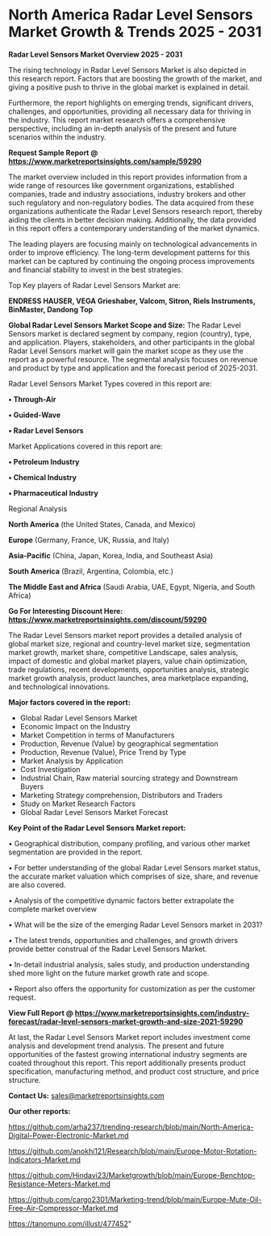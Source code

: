 # North America Radar Level Sensors Market Growth & Trends 2025 - 2031

<Strong> Radar Level Sensors Market Overview 2025 - 2031</strong>

The rising technology in Radar Level Sensors Market is also depicted in this research report. Factors that are boosting the growth of the market, and giving a positive push to thrive in the global market is explained in detail.

Furthermore, the report highlights on emerging trends, significant drivers, challenges, and opportunities, providing all necessary data for thriving in the industry. This report market research offers a comprehensive perspective, including an in-depth analysis of the present and future scenarios within the industry.

<strong>Request Sample Report @ <a href=https://www.marketreportsinsights.com/sample/59290>https://www.marketreportsinsights.com/sample/59290</a></strong>

The market overview included in this report provides information from a wide range of resources like government organizations, established companies, trade and industry associations, industry brokers and other such regulatory and non-regulatory bodies. The data acquired from these organizations authenticate the Radar Level Sensors research report, thereby aiding the clients in better decision making. Additionally, the data provided in this report offers a contemporary understanding of the market dynamics.

The leading players are focusing mainly on technological advancements in order to improve efficiency. The long-term development patterns for this market can be captured by continuing the ongoing process improvements and financial stability to invest in the best strategies.

Top Key players of Radar Level Sensors Market are:

<strong>ENDRESS HAUSER, VEGA Grieshaber, Valcom, Sitron, Riels Instruments, BinMaster, Dandong Top</strong>

<strong><b>Global Radar Level Sensors Market Scope and Size:</b></strong>
The Radar Level Sensors market is declared segment by company, region (country), type, and application. Players, stakeholders, and other participants in the global Radar Level Sensors market will gain the market scope as they use the report as a powerful resource. The segmental analysis focuses on revenue and product by type and application and the forecast period of 2025-2031.

Radar Level Sensors Market Types covered in this report are:

<strong>• Through-Air

• Guided-Wave

• Radar Level Sensors</strong>

Market Applications covered in this report are:

<strong>• Petroleum Industry

• Chemical Industry

• Pharmaceutical Industry</strong> 

Regional Analysis

<strong>North America</strong> (the United States, Canada, and Mexico)

<strong>Europe</strong> (Germany, France, UK, Russia, and Italy)

<strong>Asia-Pacific</strong> (China, Japan, Korea, India, and Southeast Asia)

<strong>South America</strong> (Brazil, Argentina, Colombia, etc.)

<strong>The Middle East and Africa</strong> (Saudi Arabia, UAE, Egypt, Nigeria, and South Africa)

<strong>Go For Interesting Discount Here: <a href=https://www.marketreportsinsights.com/discount/59290>https://www.marketreportsinsights.com/discount/59290</a></strong>

The Radar Level Sensors market report provides a detailed analysis of global market size, regional and country-level market size, segmentation market growth, market share, competitive Landscape, sales analysis, impact of domestic and global market players, value chain optimization, trade regulations, recent developments, opportunities analysis, strategic market growth analysis, product launches, area marketplace expanding, and technological innovations.

<strong><b>Major factors covered in the report:</b></strong>
<ul>
  <li>Global Radar Level Sensors Market </li>
  <li>Economic Impact on the Industry</li>
  <li>Market Competition in terms of Manufacturers</li>
  <li>Production, Revenue (Value) by geographical segmentation</li>
  <li>Production, Revenue (Value), Price Trend by Type</li>
  <li>Market Analysis by Application</li>
  <li>Cost Investigation</li>
  <li>Industrial Chain, Raw material sourcing strategy and Downstream Buyers</li>
  <li>Marketing Strategy comprehension, Distributors and Traders</li>
  <li>Study on Market Research Factors</li>
  <li>Global Radar Level Sensors Market Forecast</li>
</ul>

<strong><b>Key Point of the Radar Level Sensors Market report:</b></strong>

• Geographical distribution, company profiling, and various other market segmentation are provided in the report.

• For better understanding of the global Radar Level Sensors market status, the accurate market valuation which comprises of size, share, and revenue are also covered.

• Analysis of the competitive dynamic factors better extrapolate the complete market overview

• What will be the size of the emerging Radar Level Sensors market in 2031?

• The latest trends, opportunities and challenges, and growth drivers provide better construal of the Radar Level Sensors Market.

• In-detail industrial analysis, sales study, and production understanding shed more light on the future market growth rate and scope.

• Report also offers the opportunity for customization as per the customer request.

<strong><b>View Full Report @ <a href=https://www.marketreportsinsights.com/industry-forecast/radar-level-sensors-market-growth-and-size-2021-59290>https://www.marketreportsinsights.com/industry-forecast/radar-level-sensors-market-growth-and-size-2021-59290</a></b></strong>


At last, the Radar Level Sensors Market report includes investment come analysis and development trend analysis. The present and future opportunities of the fastest growing international industry segments are coated throughout this report. This report additionally presents product specification, manufacturing method, and product cost structure, and price structure.

<strong>Contact Us:</strong>
sales@marketreportsinsights.com

<strong>Our other reports:</strong>

<a href=https://github.com/arha237/trending-research/blob/main/North-America-Digital-Power-Electronic-Market.md>https://github.com/arha237/trending-research/blob/main/North-America-Digital-Power-Electronic-Market.md</a>

<a href=https://github.com/anokhi121/Research/blob/main/Europe-Motor-Rotation-Indicators-Market.md>https://github.com/anokhi121/Research/blob/main/Europe-Motor-Rotation-Indicators-Market.md</a>

<a href=https://github.com/Hindavi23/Marketgrowth/blob/main/Europe-Benchtop-Resistance-Meters-Market.md>https://github.com/Hindavi23/Marketgrowth/blob/main/Europe-Benchtop-Resistance-Meters-Market.md</a>

<a href=https://github.com/cargo2301/Marketing-trend/blob/main/Europe-Mute-Oil-Free-Air-Compressor-Market.md>https://github.com/cargo2301/Marketing-trend/blob/main/Europe-Mute-Oil-Free-Air-Compressor-Market.md</a>

<a href=https://tanomuno.com/illust/477452>https://tanomuno.com/illust/477452</a>"
